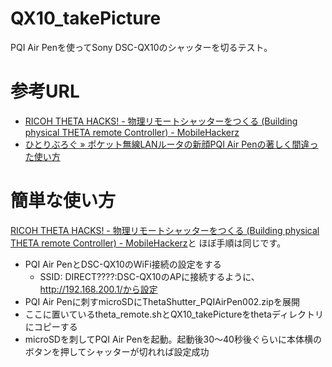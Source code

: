 QX10_takePicture
====
PQI Air Penを使ってSony DSC-QX10のシャッターを切るテスト。

参考URL
====
* [RICOH THETA HACKS! - 物理リモートシャッターをつくる (Building physical THETA remote Controller) - MobileHackerz](http://mobilehackerz.jp/contents/Review/RICOH_THETA/Remote)
* [ひとりぶろぐ » ポケット無線LANルータの新顔PQI Air Penの著しく間違った使い方](http://hitoriblog.com/?p=15926)

簡単な使い方
===
[RICOH THETA HACKS! - 物理リモートシャッターをつくる (Building physical THETA remote Controller) - MobileHackerz](http://mobilehackerz.jp/contents/Review/RICOH_THETA/Remote)と
ほぼ手順は同じです。

* PQI Air PenとDSC-QX10のWiFi接続の設定をする
  * SSID: DIRECT????:DSC-QX10のAPに接続するように、http://192.168.200.1/から設定
* PQI Air Penに刺すmicroSDにThetaShutter_PQIAirPen002.zipを展開
* ここに置いているtheta_remote.shとQX10_takePictureをthetaディレクトリにコピーする
* microSDを刺してPQI Air Penを起動。起動後30〜40秒後ぐらいに本体横のボタンを押してシャッターが切れれば設定成功


